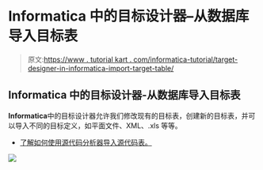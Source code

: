 # Informatica 中的目标设计器–从数据库导入目标表

> 原文:[https://www . tutorial kart . com/informatica-tutorial/target-designer-in-informatica-import-target-table/](https://www.tutorialkart.com/informatica-tutorial/target-designer-in-informatica-import-target-table/)

## Informatica 中的目标设计器-从数据库导入目标表

**Informatica**中的目标设计器允许我们修改现有的目标表，创建新的目标表，并可以导入不同的目标定义，如平面文件、XML、.xls 等等。

*   [了解如何使用源代码分析器导入源代码表。](https://www.tutorialkart.com/inforamtica-source-analyzer-import-source-form-database/)

[![](../Images/925da31b32d6bc3827932f6c8afb11bb.png)](https://www.tutorialkart.com/)